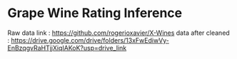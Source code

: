 # Grape Wine Rating Inference
 Raw data link : https://github.com/rogerioxavier/X-Wines
 data after cleaned : https://drive.google.com/drive/folders/13xFwEdiwVy-EnBzqgvRaHTjjXiqIAKoK?usp=drive_link
